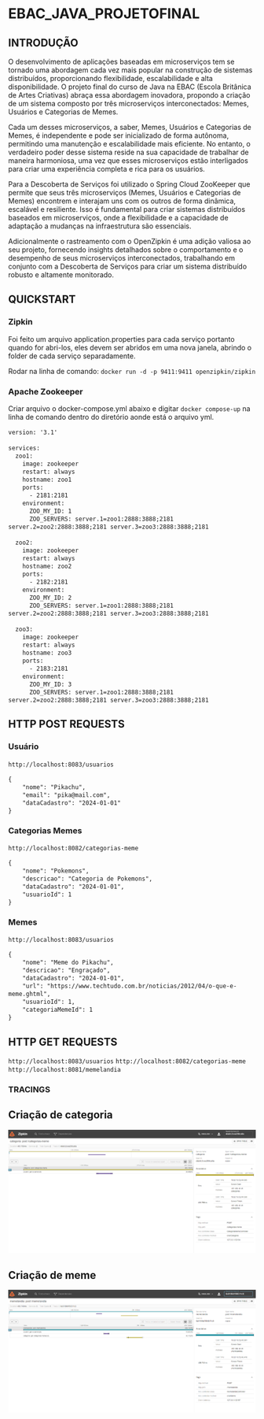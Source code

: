 # EBAC_JAVA_PROJETOFINAL

## INTRODUÇÃO

O desenvolvimento de aplicações baseadas em microserviços tem se tornado uma abordagem cada vez mais popular na construção de sistemas distribuídos, proporcionando flexibilidade, escalabilidade e alta disponibilidade. O projeto final do curso de Java na EBAC (Escola Britânica de Artes Criativas) abraça essa abordagem inovadora, propondo a criação de um sistema composto por três microserviços interconectados: Memes, Usuários e Categorias de Memes.

Cada um desses microserviços, a saber, Memes, Usuários e Categorias de Memes, é independente e pode ser inicializado de forma autônoma, permitindo uma manutenção e escalabilidade mais eficiente. No entanto, o verdadeiro poder desse sistema reside na sua capacidade de trabalhar de maneira harmoniosa, uma vez que esses microserviços estão interligados para criar uma experiência completa e rica para os usuários.

Para a Descoberta de Serviços foi utilizado o Spring Cloud ZooKeeper que permite que seus três microserviços (Memes, Usuários e Categorias de Memes) encontrem e interajam uns com os outros de forma dinâmica, escalável e resiliente. Isso é fundamental para criar sistemas distribuídos baseados em microserviços, onde a flexibilidade e a capacidade de adaptação a mudanças na infraestrutura são essenciais.

Adicionalmente o rastreamento com o OpenZipkin é uma adição valiosa ao seu projeto, fornecendo insights detalhados sobre o comportamento e o desempenho de seus microserviços interconectados, trabalhando em conjunto com a Descoberta de Serviços para criar um sistema distribuído robusto e altamente monitorado.

## QUICKSTART

### Zipkin

Foi feito um arquivo application.properties para cada serviço portanto quando for abri-los, eles devem ser abridos em uma nova janela, abrindo o folder de cada serviço separadamente.

Rodar na linha de comando:
`docker run -d -p 9411:9411 openzipkin/zipkin`

### Apache Zookeeper

Criar arquivo o docker-compose.yml abaixo e digitar `docker compose-up` na linha de comando dentro do diretório aonde está o arquivo yml.

```
version: '3.1'

services:
  zoo1:
    image: zookeeper
    restart: always
    hostname: zoo1
    ports:
      - 2181:2181
    environment:
      ZOO_MY_ID: 1
      ZOO_SERVERS: server.1=zoo1:2888:3888;2181 server.2=zoo2:2888:3888;2181 server.3=zoo3:2888:3888;2181

  zoo2:
    image: zookeeper
    restart: always
    hostname: zoo2
    ports:
      - 2182:2181
    environment:
      ZOO_MY_ID: 2
      ZOO_SERVERS: server.1=zoo1:2888:3888;2181 server.2=zoo2:2888:3888;2181 server.3=zoo3:2888:3888;2181

  zoo3:
    image: zookeeper
    restart: always
    hostname: zoo3
    ports:
      - 2183:2181
    environment:
      ZOO_MY_ID: 3
      ZOO_SERVERS: server.1=zoo1:2888:3888;2181 server.2=zoo2:2888:3888;2181 server.3=zoo3:2888:3888;2181
```

## HTTP POST REQUESTS

### Usuário

`http://localhost:8083/usuarios`

```
{
	"nome": "Pikachu",
	"email": "pika@mail.com",
	"dataCadastro": "2024-01-01"
}
```

### Categorias Memes

`http://localhost:8082/categorias-meme`

```
{
	"nome": "Pokemons",
	"descricao": "Categoria de Pokemons",
	"dataCadastro": "2024-01-01",
	"usuarioId": 1
}
```

### Memes

`http://localhost:8083/usuarios`

```
{
	"nome": "Meme do Pikachu",
	"descricao": "Engraçado",
	"dataCadastro": "2024-01-01",
	"url": "https://www.techtudo.com.br/noticias/2012/04/o-que-e-meme.ghtml",
	"usuarioId": 1,
	"categoriaMemeId": 1
}
```

## HTTP GET REQUESTS

`http://localhost:8083/usuarios`
`http://localhost:8082/categorias-meme`
`http://localhost:8081/memelandia`

### TRACINGS

## Criação de categoria

![Tracing categoria](/images/categoriameme.png)

## Criação de meme

![Tracing meme](/images/meme.png)
